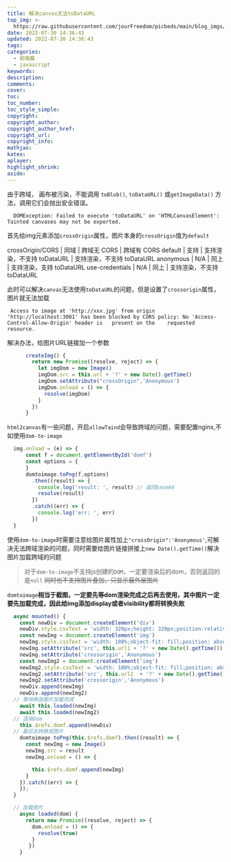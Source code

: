 ```yaml
---
title: 解决canvas无法toDataURL
top_img: >-
  https://raw.githubusercontent.com/jourFreedom/picbeds/main/blog_imgs/8ea16b280878493e8b07cd4f33c4b465_9b9b8903ca754025ae8507dbb805525a_thumb.jpg
date: 2022-07-30 14:36:43
updated: 2022-07-30 14:36:43
tags:
categories: 
  - 前端篇
  - javascript
keywords:
description:
comments:
cover:
toc:
toc_number:
toc_style_simple:
copyright:
copyright_author:
copyright_author_href:
copyright_url:
copyright_info:
mathjax:
katex:
aplayer:
highlight_shrink:
aside:
---
```


由于跨域， 画布被污染，不能调用 `toBlob()`, `toDataURL()` 或`getImageData()` 方法，调用它们会抛出安全错误。

```
  DOMException: Failed to execute 'toDataURL' on 'HTMLCanvasElement': Tainted canvases may not be exported.
```

首先给img元素添加`crossOrigin`属性，图片本身的`crossOrigin`值为`default`

 crossOrigin/CORS    | 同域    | 跨域无 CORS    | 跨域有 CORS
 default    | 支持    | 支持渲染，不支持 toDataURL    | 支持渲染，不支持 toDataURL
 anonymous    | N/A    | 同上    | 支持渲染，支持 toDataURL
 use-credentials | N/A    | 同上    | 支持渲染，不支持 toDataURL

此时可以解决`canvas`无法使用`toDataURL`的问题，但是设置了`crossorigin`属性，图片就无法加载

```
 Access to image at 'http://xxx.jpg' from origin 'http://localhost:3001' has been blocked by CORS policy: No 'Access-Control-Allow-Origin' header is   present on the    requested resource.
```

解决办法，给图片URL链接加一个参数

```javascript
      createImg() {
        return new Promise((resolve, reject) => { 
          let imgDom = new Image()
          imgDom.src = this.url + '?' + new Date().getTime()
          imgDom.setAttribute("crossOrigin",'Anonymous')
          imgDom.onload = () => {
            resolve(imgDom)
          }
        })
      }
```

`html2canvas`有一些问题，开启`allowTaind`会导致跨域的问题，需要配置nginx,不如使用`dom-to-image`

```javascript
  img.onload = (e) => {
      const f = document.getElementById('domf')
      const options = {
      }
      domtoimage.toPng(f,options)
        .then((result) => {
          console.log('result: ', result) // 返回base64
          resolve(result)
        })
        .catch((err) => {
          console.log('err: ', err)
        })
  }
```

使用`dom-to-image`时需要注意给图片属性加上`"crossOrigin":'Anonymous'`,可解决无法跨域渲染的问题，同时需要给图片链接拼接上`new Date().getTime()`解决图片加载跨域的问题
> 对于`dom-to-image`不支持js创建的`DOM`，一定要渲染后的dom，否则返回的是`null`
> ~~同时也不支持图片叠加，只显示最外层图片~~

`domtoimage`**相当于截图，一定要先等dom渲染完成之后再去使用，其中图片一定要先加载完成，因此给img添加display或者visibility都将转换失败**

```javascript
  async mounted() {
    const newDiv = document.createElement('div')
    newDiv.style.cssText = 'width: 320px;height: 320px;position:relative'
    const newImg = document.createElement('img')
    newImg.style.cssText = 'width: 100%;object-fit: fill;position: absolute;left: 0;top: 0;'
    newImg.setAttribute('src', this.url1 + '?' + new Date().getTime())
    newImg.setAttribute('crossorigin','Anonymous')
    const newImg2 = document.createElement('img')
    newImg2.style.cssText = 'width: 100%;object-fit: fill;position: absolute;left: 0;top: 0;'
    newImg2.setAttribute('src', this.url2  + '?' + new Date().getTime())
    newImg2.setAttribute('crossorigin','Anonymous')
    newDiv.append(newImg)
    newDiv.append(newImg2)
  // 等待两张图片加载完成
    await this.loaded(newImg)
    await this.loaded(newImg2)
  // 渲染Dom
    this.$refs.domf.append(newDiv)
  // 最后去转换成图片
    domtoimage.toPng(this.$refs.domf).then((result) => {
      const newImg = new Image()
      newImg.src = result
      newImg.onload = () => {

        this.$refs.domf.append(newImg)
      }
    }).catch((err) => {
    });
  }

  // 加载图片
    async loaded(dom) {
      return new Promise((resolve, reject) => { 
        dom.onload = () => {
          resolve(true)
        }
       })
    }
```
